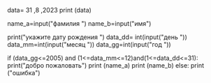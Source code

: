 data= 31 ,8 ,2023
print (data)

name_a=input("фамилия ")
name_b=input("имя")

print("укажите дату рождения ")
data_dd= int(input("день "))
data_mm=int(input("месяц "))
data_gg=int(input("год "))

if (data_gg<=2005) and (1<=data_mm<=12)and(1<=data_dd<=31):
    print("добро пожаловать")
    print (name_a)
    print (name_b)
else:
    print ("ошибка")
